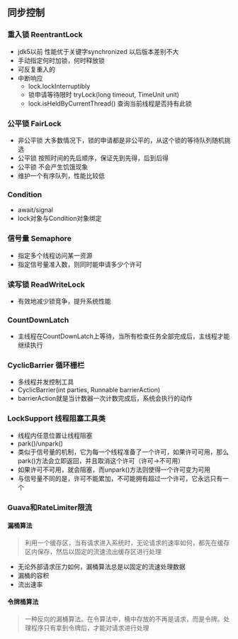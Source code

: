 ## 同步控制

### 重入锁 ReentrantLock
* jdk5以前 性能优于关键字synchronized 以后版本差别不大
* 手动指定何时加锁，何时释放锁
* 可反复重入的
* 中断响应
  * lock.lockInterruptibly
  * 锁申请等待限时  tryLock(long timeout, TimeUnit unit)
  * lock.isHeldByCurrentThread() 查询当前线程是否持有此锁
### 公平锁 FairLock
* 非公平锁 大多数情况下，锁的申请都是非公平的，从这个锁的等待队列随机挑选
* 公平锁 按照时间的先后顺序，保证先到先得，后到后得
* 公平锁 不会产生饥饿现象
* 维护一个有序队列，性能比较低
### Condition
* await/signal
* lock对象与Condition对象绑定
### 信号量 Semaphore
* 指定多个线程访问某一资源
* 指定信号量准入数，则同时能申请多少个许可
### 读写锁 ReadWriteLock 
* 有效地减少锁竞争，提升系统性能
### CountDownLatch
* 主线程在CountDownLatch上等待，当所有检查任务全部完成后，主线程才能继续执行
### CyclicBarrier 循环栅栏
* 多线程并发控制工具
* CyclicBarrier(int parties, Runnable barrierAction)
* barrierAction就是当计数器一次计数完成后，系统会执行的动作
### LockSupport 线程阻塞工具类 
* 线程内任意位置让线程阻塞
* park()/unpark()
* 类似于信号量的机制，它为每一个线程准备了一个许可，如果许可可用，那么park()方法会立即返回，并且取消这个许可（许可->不可用）
* 如果许可不可用，就会阻塞，而unpark()方法则使得一个许可变为可用
* 与信号量不同的是，许可不能累加，不可能拥有超过一个许可，它永远只有一个
### Guava和RateLimiter限流
#### 漏桶算法
> 利用一个缓存区，当有请求进入系统时，无论请求的速率如何，都先在缓存区内保存，然后以固定的流速流出缓存区进行处理
* 无论外部请求压力如何，漏桶算法总是以固定的流速处理数据
* 漏桶的容积
* 流出速率
#### 令牌桶算法
> 一种反向的漏桶算法。在令算法中，桶中存放的不再是请求，而是令牌。处理程序只有拿到令牌后，才能对请求进行处理 





